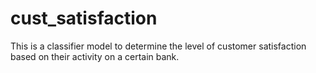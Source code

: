 # cust_satisfaction
This is a classifier model to determine the level of customer satisfaction based on their activity on a certain bank. 
